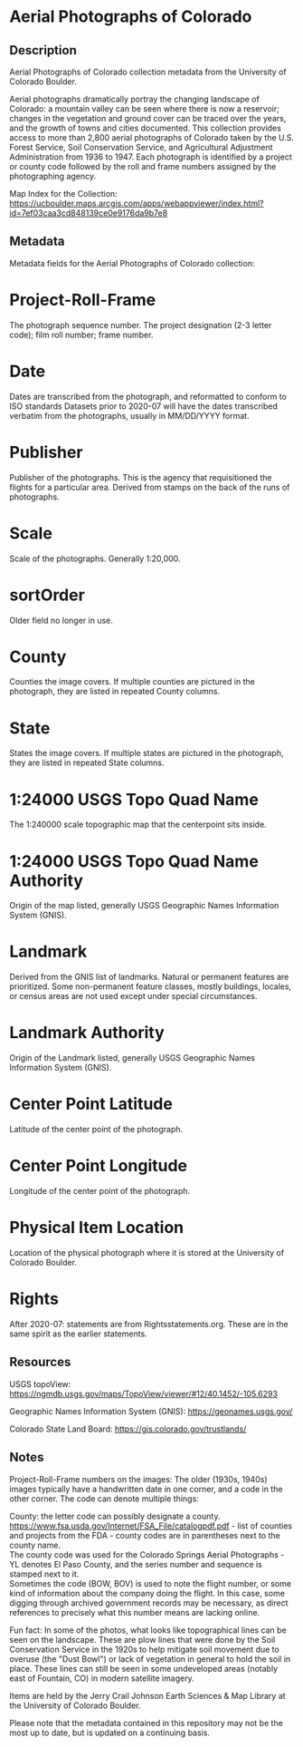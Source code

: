 # Aerial Photographs of Colorado
## Description
Aerial Photographs of Colorado collection metadata from the University of Colorado Boulder. 

Aerial photographs dramatically portray the changing landscape of Colorado: a mountain valley can be seen where there is now a reservoir; changes in the vegetation and ground cover can be traced over the years, and the growth of towns and cities documented. This collection provides access to more than 2,800 aerial photographs of Colorado taken by the U.S. Forest Service, Soil Conservation Service, and Agricultural Adjustment Administration from 1936 to 1947. Each photograph is identified by a project or county code followed by the roll and frame numbers assigned by the photographing agency.

Map Index for the Collection:
https://ucboulder.maps.arcgis.com/apps/webappviewer/index.html?id=7ef03caa3cd848139ce0e9176da9b7e8

## Metadata

Metadata fields for the Aerial Photographs of Colorado collection:

# Project-Roll-Frame
The photograph sequence number. The project designation (2-3 letter code); film roll number; frame number.

# Date
Dates are transcribed from the photograph, and reformatted to conform to ISO standards 
Datasets prior to 2020-07 will have the dates transcribed verbatim from the photographs, usually in MM/DD/YYYY format.

# Publisher
Publisher of the photographs. This is the agency that requisitioned the flights for a particular area. Derived from stamps on the back of the runs of photographs.

# Scale
Scale of the photographs. Generally 1:20,000.

# sortOrder
Older field no longer in use.

# County
Counties the image covers. If multiple counties are pictured in the photograph, they are listed in repeated County columns.

# State
States the image covers. If multiple states are pictured in the photograph, they are listed in repeated State columns.

# 1:24000 USGS Topo Quad Name
The 1:240000 scale topographic map that the centerpoint sits inside. 

# 1:24000 USGS Topo Quad Name Authority
Origin of the map listed, generally USGS Geographic Names Information System (GNIS).

# Landmark
Derived from the GNIS list of landmarks. Natural or permanent features are prioritized. Some non-permanent feature classes, mostly buildings, locales, or census areas are not used except under special circumstances. 

# Landmark Authority
Origin of the Landmark listed, generally USGS Geographic Names Information System (GNIS).

# Center Point Latitude
Latitude of the center point of the photograph.

# Center Point Longitude
Longitude of the center point of the photograph.

# Physical Item Location
Location of the physical photograph where it is stored at the University of Colorado Boulder.

# Rights
After 2020-07: statements are from Rightsstatements.org. These are in the same spirit as the earlier statements.


## Resources

USGS topoView: 
https://ngmdb.usgs.gov/maps/TopoView/viewer/#12/40.1452/-105.6293

Geographic Names Information System (GNIS):
https://geonames.usgs.gov/

Colorado State Land Board:
https://gis.colorado.gov/trustlands/

## Notes
Project-Roll-Frame numbers on the images:
The older (1930s, 1940s) images typically have a handwritten date in one corner, and a code in the other corner.  The code can denote multiple things:

County: the letter code can possibly designate a county.
https://www.fsa.usda.gov/Internet/FSA_File/catalogpdf.pdf  - list of counties and projects from the FDA - county codes are in parentheses next to the county name.  
The county code was used for the Colorado Springs Aerial Photographs - YL denotes El Paso County, and the series number and sequence is stamped next to it.  
Sometimes the code (BOW, BOV) is used to note the flight number, or some kind of information about the company doing the flight.  In this case, some digging through archived government records may be necessary, as direct references to precisely what this number means are lacking online.  

Fun fact:
In some of the photos, what looks like topographical lines can be seen on the landscape.  These are plow lines that were done by the Soil Conservation Service in the 1920s to help mitigate soil movement due to overuse (the "Dust Bowl") or lack of vegetation in general to hold the soil in place.  These lines can still be seen in some undeveloped areas (notably east of Fountain, CO) in modern satellite imagery.  

Items are held by the Jerry Crail Johnson Earth Sciences & Map Library at the University of Colorado Boulder.

Please note that the metadata contained in this repository may not be the most up to date, but is updated on a continuing basis.

